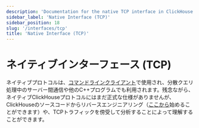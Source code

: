 ```yaml
---
description: 'Documentation for the native TCP interface in ClickHouse'
sidebar_label: 'Native Interface (TCP)'
sidebar_position: 18
slug: '/interfaces/tcp'
title: 'Native Interface (TCP)'
---
```





# ネイティブインターフェース (TCP)

ネイティブプロトコルは、[コマンドラインクライアント](../interfaces/cli.md)で使用され、分散クエリ処理中のサーバー間通信や他のC++プログラムでも利用されます。残念ながら、ネイティブClickHouseプロトコルにはまだ正式な仕様がありませんが、ClickHouseのソースコードからリバースエンジニアリング（[ここから](https://github.com/ClickHouse/ClickHouse/tree/master/src/Client)始めることができます）や、TCPトラフィックを傍受して分析することによって理解することができます。
